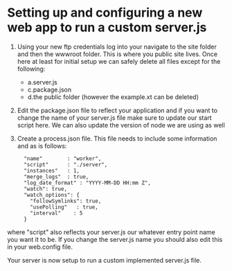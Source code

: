 Setting up and configuring a new web app to run a custom server.js
=======================================================


1. Using your new ftp credentials log into your navigate to the site folder and then the wwwroot folder.  This is where you public site
  lives. Once here at least for initial setup we can safely delete all files except for the following:

     * a.server.js
     * c.package.json
     * d.the public folder (however the example.xt can be deleted)


2.  Edit the package.json file to reflect your application and if you want to change the name of your server.js file make sure to update our start
  script here.  We can also update the version of node we are using as well
3.  Create a process.json file.  This file needs to include some information and as is follows:


          "name"        : "worker",
          "script"      : "./server",
          "instances"   : 1,
          "merge_logs"  : true,
          "log_date_format" : "YYYY-MM-DD HH:mm Z",
          "watch": true,
          "watch_options": {
            "followSymlinks": true,
            "usePolling"   : true,
            "interval"    : 5
          }
 
 where "script" also reflects your server.js our whatever entry point name you want it to be. If you change the server.js name you should also edit this in your web.config file. 
 
 Your server is now setup to run a custom implemented server.js file. 
